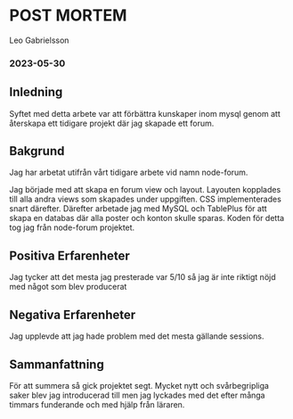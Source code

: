 # POST MORTEM
Leo Gabrielsson

### 2023-05-30

## Inledning
Syftet med detta arbete var att förbättra kunskaper inom mysql genom att återskapa ett tidigare projekt där jag skapade ett forum.
## Bakgrund
Jag har arbetat utifrån vårt tidigare arbete vid namn node-forum.

Jag började med att skapa en forum view och layout. Layouten kopplades till alla andra views som skapades under uppgiften. CSS implementerades snart därefter. Därefter arbetade jag med MySQL och TablePlus för att skapa en databas där alla poster och konton skulle sparas. Koden för detta tog jag från node-forum projektet.
## Positiva Erfarenheter
Jag tycker att det mesta jag presterade var 5/10 så jag är inte riktigt nöjd med något som blev producerat
## Negativa Erfarenheter
Jag upplevde att jag hade problem med det mesta gällande sessions.
## Sammanfattning
För att summera så gick projektet segt. Mycket nytt och svårbegripliga saker blev jag introducerad till men jag lyckades med det efter många timmars funderande och med hjälp från läraren.